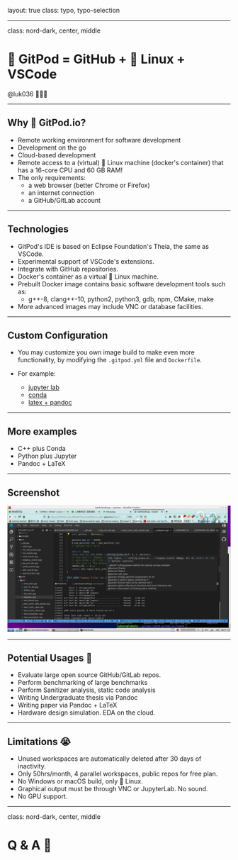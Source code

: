layout: true
class: typo, typo-selection

---

class: nord-dark, center, middle

# 🍑 GitPod = GitHub + 🐧 Linux + VSCode

@luk036 👨🏻‍🏫

---

## Why 🍑 GitPod.io?

- Remote working environment for software development
- Development on the go
- Cloud-based development
- Remote access to a (virtual) 🐧 Linux machine (docker's container)
  that has a 16-core CPU and 60 GB RAM!
- The only requirements:
  - a web browser (better Chrome or Firefox)
  - an internet connection
  - a GitHub/GitLab account

---

## Technologies

- GitPod's IDE is based on Eclipse Foundation's Theia, the same as VSCode.
- Experimental support of VSCode's extensions.
- Integrate with GitHub repositories.
- Docker's container as a virtual 🐧 Linux machine.
- Prebuilt Docker image contains basic software development tools such as:
  - g++-8, clang++-10, python2, python3, gdb, npm, CMake, make
- More advanced images may include VNC or database facilities.

---

## Custom Configuration

- You may customize you own image build to make even more
  functionality, by modifying the `.gitpod.yml` file and `Dockerfile`.

- For example:

  - [jupyter lab](https://github.com/jins-tkomoda/dash-and-jupyter-notebook-with-gitpod)
  - [conda](https://github.com/mtvu/miniconda)
  - [latex + pandoc](https://github.com/luk036/ellipsoid-method)

---

## More examples

- C++ plus Conda
- Python plus Jupyter
- Pandoc + LaTeX

---

## Screenshot

![gitpod](gitpod.png)

---

## Potential Usages 🚧

- Evaluate large open source GitHub/GitLab repos.
- Perform benchmarking of large benchmarks
- Perform Sanitizer analysis, static code analysis
- Writing Undergraduate thesis via Pandoc
- Writing paper via Pandoc + LaTeX
- Hardware design simulation. EDA on the cloud.

---

## Limitations 😭

- Unused workspaces are automatically deleted after 30 days of inactivity.
- Only 50hrs/month, 4 parallel workspaces, public repos for free plan.
- No Windows or macOS build, only 🐧 Linux.
- Graphical output must be through VNC or JupyterLab. No sound.
- No GPU support.

---

class: nord-dark, center, middle

# Q & A 🙋

